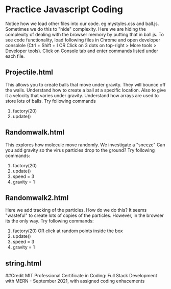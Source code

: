 # Practice Javascript Coding

Notice how we load other files into our code. eg mystyles.css and ball.js. Sometimes we do this to "hide" complexity. Here we are hiding the complexity of dealing with the browser memory by putting that in ball.js.  To see code functionality, load following files in Chrome and open developer consolole (Ctrl + Shift + I OR Click on 3 dots on top-right > More tools > Developer tools).  Click on Console tab and enter commands listed under each file.

## Projectile.html

This allows you to create balls that move under gravity. They will bounce off the walls.
Understand how to create a ball at a specific location. Also to give it a velocity that varies under gravity.
Understand how arrays are used to store lots of balls.  Try following commands
1. factory(20)
2. update()


## Randomwalk.html

This explores how molecule move randomly.
We investigate a "sneeze"
Can you add gravity so the virus particles drop to the ground?
Try following commands:
1. factory(20)
2. update()
3. speed = 3
4. gravity = 1

## Randomwalk2.html

Here we add tracking of the particles. How do we do this? It seems "wasteful" to create lots of copies of the particles. However, in the browser its the only way.
Try following commands:
1. factory(20) OR click at random points inside the box
2. update()
3. speed = 3
4. gravity = 1

## string.html

##Credit
MIT Professional Certificate in Coding: Full Stack Development with MERN - September 2021, with assigned coding enhacements
